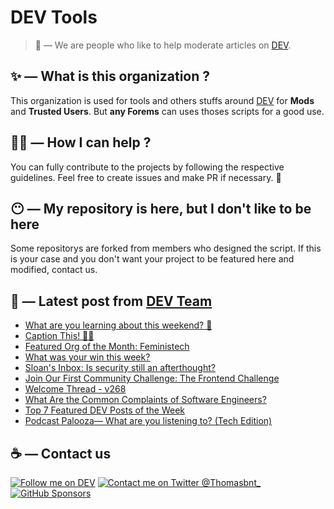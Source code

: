 # DEV Tools

> 🔧 — We are people who like to help moderate articles on [DEV](https://dev.to).

## ✨ — What is this organization ?

This organization is used for tools and others stuffs around [DEV](https://dev.to) for **Mods** and **Trusted Users**. But __any Forems__ can uses thoses scripts for a good use.


## 💪🏼 — How I can help ?

You can fully contribute to the projects by following the respective guidelines. Feel free to create issues and make PR if necessary. 🎉

## 😶 — My repository is here, but I don't like to be here

Some repositorys are forked from members who designed the script. If this is your case and you don't want your project to be featured here and modified, contact us.

## 📝 — Latest post from [DEV Team](https://dev.to/devteam)

<!-- BLOG-POST-LIST:START -->
- [What are you learning about this weekend? 🧠](https://dev.to/devteam/what-are-you-learning-about-this-weekend-1pj2)
- [Caption This! 🤔💭](https://dev.to/devteam/caption-this-4fff)
- [Featured Org of the Month: Feministech](https://dev.to/devteam/featured-org-of-the-month-feministech-39bb)
- [What was your win this week?](https://dev.to/devteam/what-was-your-win-this-week-1h57)
- [Sloan&#39;s Inbox: Is security still an afterthought?](https://dev.to/devteam/sloans-inbox-is-security-still-an-afterthought-48ln)
- [Join Our First Community Challenge: The Frontend Challenge](https://dev.to/devteam/join-our-first-community-challenge-the-frontend-challenge-8be)
- [Welcome Thread - v268](https://dev.to/devteam/welcome-thread-v268-2p0f)
- [What Are the Common Complaints of Software Engineers?](https://dev.to/devteam/what-are-the-common-complaints-of-software-engineers-2k6a)
- [Top 7 Featured DEV Posts of the Week](https://dev.to/devteam/top-7-featured-dev-posts-of-the-week-nmg)
- [Podcast Palooza— What are you listening to? &lpar;Tech Edition&rpar;](https://dev.to/devteam/podcast-palooza-what-are-you-listening-to-tech-edition-1eib)
<!-- BLOG-POST-LIST:END -->


## ☕ — Contact us

[![Follow me on DEV](https://img.shields.io/badge/dev.to-%2308090A.svg?&style=for-the-badge&logo=dev.to&logoColor=white&alt=devto)](https://dev.to/thomasbnt)
[![Contact me on Twitter @Thomasbnt_](https://img.shields.io/badge/Contact%20me%20on%20Twitter-%231DA1F2.svg?&style=for-the-badge&logo=twitter&logoColor=white&alt=twitter)](https://twitter.com/messages/1142357270-1142357270?text=Hello,%20I%20contact%20you%20from%20devtotools%20&recipient_id=1142357270) [![GitHub Sponsors](https://img.shields.io/badge/Sponsor%20me-%23EA54AE.svg?&style=for-the-badge&logo=github-sponsors&logoColor=white)](https://github.com/sponsors/thomasbnt)


